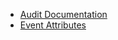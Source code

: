 - [Audit Documentation](#{@sap_docu_url}docs/audit/)
- [Event Attributes](#{@sap_docu_url}docs/audit/events.html)
